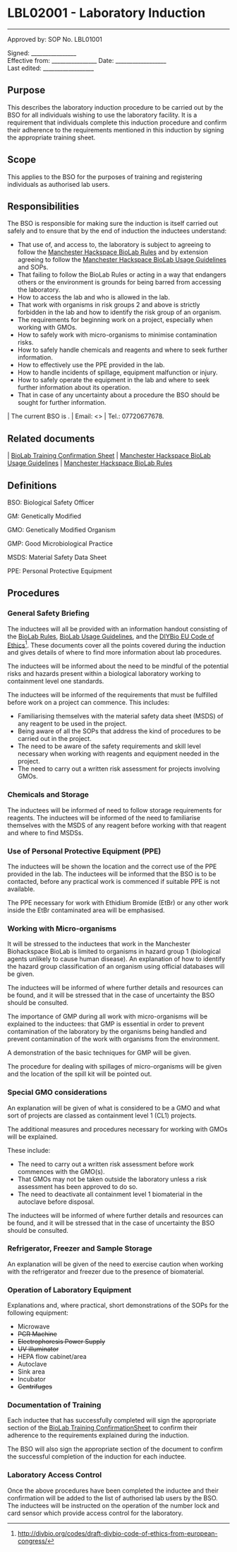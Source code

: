# LBL02001 - Laboratory Induction

  ------
  Approved by:             SOP No. LBL01001

  Signed: 
  \_\_\_\_\_\_\_\_\_\_\_\_\_\_\_\_    
  Effective from:
\_\_\_\_\_\_\_\_\_\_\_\_\_\_\_\_
  Date: 
  \_\_\_\_\_\_\_\_\_\_\_\_\_\_\_\_\_\_   
  Last edited:
 \_\_\_\_\_\_\_\_\_\_\_\_\_\_\_\_\_\_
  
## Purpose

This describes the laboratory induction procedure to be carried out by
the BSO for all individuals wishing to use the laboratory facility. It
is a requirement that individuals complete this induction procedure and
confirm their adherence to the requirements mentioned in this induction
by signing the appropriate training sheet.

## Scope

This applies to the BSO for the purposes of training and registering
individuals as authorised lab users.

## Responsibilities

The BSO is responsible for making sure the induction is itself carried
out safely and to ensure that by the end of induction the inductees
understand:

-   That use of, and access to, the laboratory is subject to agreeing to
    follow the [Manchester Hackspace BioLab Rules](biolab-rules.md) and
    by extension agreeing to follow the [Manchester Hackspace BioLab Usage Guidelines](biolab-usage-guidelines.md) and SOPs.
-   That failing to follow the BioLab Rules or acting in a way that
    endangers others or the environment is grounds for being barred from
    accessing the laboratory.
-   How to access the lab and who is allowed in the lab.
-   That work with organisms in risk groups 2 and above is strictly
    forbidden in the lab and how to identify the risk group of an
    organism.
-   The requirements for beginning work on a project, especially when
    working with GMOs.
-   How to safely work with micro-organisms to minimise contamination
    risks.
-   How to safely handle chemicals and reagents and where to seek
    further information.
-   How to effectively use the PPE provided in the lab.
-   How to handle incidents of spillage, equipment malfunction or
    injury.
-   How to safely operate the equipment in the lab and where to seek
    further information about its operation.
-   That in case of any uncertainty about a procedure the BSO should be
    sought for further information.

| The current BSO is .
| Email: <>
| Tel.: 07720677678.

## Related documents

| [BioLab Training Confirmation Sheet](biolab-training-confirmation-sheet.md)
| [Manchester Hackspace BioLab Usage Guidelines](biolab-usage-guidelines.md)
| [Manchester Hackspace BioLab Rules](biolab-rules.md)

## Definitions

BSO:   Biological Safety Officer

GM:   Genetically Modified

GMO:   Genetically Modified Organism

GMP:   Good Microbiological Practice

MSDS:   Material Safety Data Sheet

PPE:   Personal Protective Equipment

## Procedures

### General Safety Briefing

The inductees will all be provided with an information handout
consisting of the [BioLab Rules](biolab-rules.md), [BioLab Usage Guidelines](biolab-usage-guidelines.md), and the [DIYBio EU Code of Ethics](http://diybio.org/codes/draft-diybio-code-of-ethics-from-european-congress/)[^1].
These documents cover all the points covered during the induction and
gives details of where to find more information about lab procedures.

The inductees will be informed about the need to be mindful of the
potential risks and hazards present within a biological laboratory
working to containment level one standards.

The inductees will be informed of the requirements that must be
fulfilled before work on a project can commence. This includes:

-   Familiarising themselves with the material safety data sheet (MSDS)
    of any reagent to be used in the project.
-   Being aware of all the SOPs that address the kind of procedures to
    be carried out in the project.
-   The need to be aware of the safety requirements and skill level
    necessary when working with reagents and equipment needed in the
    project.
-   The need to carry out a written risk assessment for projects
    involving GMOs.

### Chemicals and Storage

The inductees will be informed of need to follow storage requirements
for reagents. The inductees will be informed of the need to familiarise
themselves with the MSDS of any reagent before working with that reagent
and where to find MSDSs.

### Use of Personal Protective Equipment (PPE)

The inductees will be shown the location and the correct use of the PPE
provided in the lab. The inductees will be informed that the BSO is to
be contacted, before any practical work is commenced if suitable PPE is
not available.

The PPE necessary for work with Ethidium Bromide (EtBr) or any other
work inside the EtBr contaminated area will be emphasised.

### Working with Micro-organisms

It will be stressed to the inductees that work in the Manchester
Biohackspace BioLab is limited to organisms in hazard group 1
(biological agents unlikely to cause human disease). An explanation of
how to identify the hazard group classification of an organism using
official databases will be given.

The inductees will be informed of where further details and resources
can be found, and it will be stressed that in the case of uncertainty
the BSO should be consulted.

The importance of GMP during all work with micro-organisms will be
explained to the inductees: that GMP is essential in order to prevent
contamination of the laboratory by the organisms being handled and
prevent contamination of the work with organisms from the environment.

A demonstration of the basic techniques for GMP will be given.

The procedure for dealing with spillages of micro-organisms will be
given and the location of the spill kit will be pointed out.

### Special GMO considerations

An explanation will be given of what is considered to be a GMO and what
sort of projects are classed as containment level 1 (CL1) projects.

The additional measures and procedures necessary for working with GMOs
will be explained.

These include:

-   The need to carry out a written risk assessment before work
    commences with the GMO(s).
-   That GMOs may not be taken outside the laboratory unless a risk
    assessment has been approved to do so.
-   The need to deactivate all containment level 1 biomaterial in the
    autoclave before disposal.

The inductees will be informed of where further details and resources
can be found, and it will be stressed that in the case of uncertainty
the BSO should be consulted.

### Refrigerator, Freezer and Sample Storage

An explanation will be given of the need to exercise caution when
working with the refrigerator and freezer due to the presence of
biomaterial.

### Operation of Laboratory Equipment

Explanations and, where practical, short demonstrations of the SOPs for
the following equipment:

-   Microwave
-   ~~PCR Machine~~
-   ~~Electrophoresis Power Supply~~
-   ~~UV illuminator~~
-   HEPA flow cabinet/area
-   Autoclave
-   Sink area
-   Incubator
-   ~~Centrifuges~~

### Documentation of Training

Each inductee that has successfully completed will sign the appropriate
section of the [BioLab Training ConfirmationSheet](biolab-training-confirmation-sheet) to confirm their adherence to the requirements explained during the induction.

The BSO will also sign the appropriate section of the document to
confirm the successful completion of the induction for each inductee.

### Laboratory Access Control

Once the above procedures have been completed the inductee and their
confirmation will be added to the list of authorised lab users by the
BSO. The inductees will be instructed on the operation of the number
lock and card sensor which provide access control for the laboratory.

[^1]: <http://diybio.org/codes/draft-diybio-code-of-ethics-from-european-congress/>
